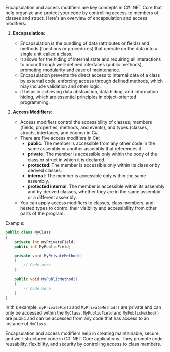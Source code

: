 Encapsulation and access modifiers are key concepts in C# .NET Core that help organize and protect your code by controlling access to members of classes and struct. Here's an overview of encapsulation and access modifiers:

1. **Encapsulation**:
   - Encapsulation is the bundling of data (attributes or fields) and methods (functions or procedures) that operate on the data into a single unit called a class.
   - It allows for the hiding of internal state and requiring all interactions to occur through well-defined interfaces (public methods), promoting modularity and ease of maintenance.
   - Encapsulation prevents the direct access to internal data of a class by external code, enforcing access through defined methods, which may include validation and other logic.
   - It helps in achieving data abstraction, data hiding, and information hiding, which are essential principles in object-oriented programming.

2. **Access Modifiers**:
   - Access modifiers control the accessibility of classes, members (fields, properties, methods, and events), and types (classes, structs, interfaces, and enums) in C#.
   - There are five access modifiers in C#:
     - **public**: The member is accessible from any other code in the same assembly or another assembly that references it.
     - **private**: The member is accessible only within the body of the class or struct in which it is declared.
     - **protected**: The member is accessible only within its class or by derived classes.
     - **internal**: The member is accessible only within the same assembly.
     - **protected internal**: The member is accessible within its assembly and by derived classes, whether they are in the same assembly or a different assembly.
   - You can apply access modifiers to classes, class members, and nested types to control their visibility and accessibility from other parts of the program.

Example:

```csharp
public class MyClass
{
    private int myPrivateField;
    public int MyPublicField;

    private void MyPrivateMethod()
    {
        // Code here
    }

    public void MyPublicMethod()
    {
        // Code here
    }
}
```

In this example, `myPrivateField` and `MyPrivateMethod()` are private and can only be accessed within the `MyClass`. `MyPublicField` and `MyPublicMethod()` are public and can be accessed from any code that has access to an instance of `MyClass`.

Encapsulation and access modifiers help in creating maintainable, secure, and well-structured code in C# .NET Core applications. They promote code reusability, flexibility, and security by controlling access to class members.
